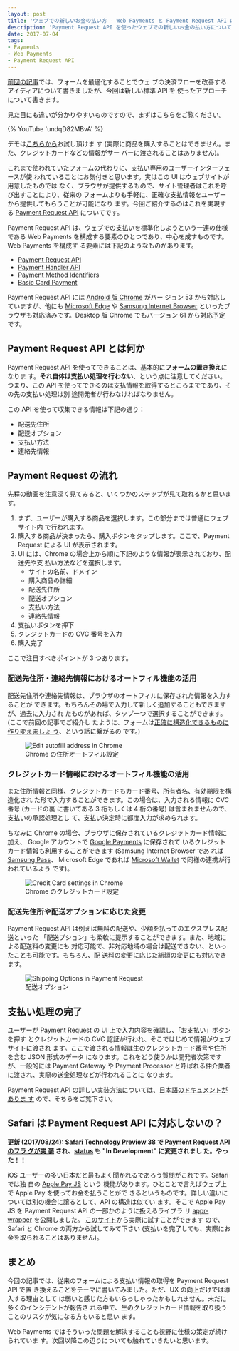```yaml
---
layout: post
title: 'ウェブでの新しいお金の払い方 - Web Payments と Payment Request API について'
description: 'Payment Request API を使ったウェブでの新しいお金の払い方について紹介しています。'
date: 2017-07-04
tags:
- Payments
- Web Payments
- Payment Request API
---
```


[前回の記事](/2016/12/conversion-forms.html)では、フォームを最適化することでウェ
ブの決済フローを改善するアイディアについて書きましたが、今回は新しい標準 API を
使ったアプローチについて書きます。

<!-- excerpt -->

見た目にも違いが分かりやすいものですので、まずはこちらをご覧ください。

{% YouTube 'undqD82MBvA' %}

デモは[こちらから](https://polykart-credential-payment.appspot.com/)お試し頂けま
す (実際に商品を購入することはできません。また、クレジットカードなどの情報がサー
バーに渡されることはありません)。

これまで使われていたフォームの代わりに、支払い専用のユーザーインターフェースが使
われていることにお気付きと思います。実はこの UI はウェブサイトが用意したものでは
なく、ブラウザが提供するもので、サイト管理者はこれを呼び出すことにより、従来の
フォームよりも手軽に、正確な支払情報をユーザーから提供してもらうことが可能になり
ます。今回ご紹介するのはこれを実現する [Payment Request
API](https://www.w3.org/TR/payment-request/) についてです。

Payment Request API は、ウェブでの支払いを標準化しようという一連の仕様である Web
Payments を構成する要素のひとつであり、中心を成すものです。Web Payments を構成す
る要素には下記のようなものがあります。

* [Payment Request API](https://www.w3.org/TR/payment-request/)
* [Payment Handler API](https://www.w3.org/TR/payment-handler/)
* [Payment Method Identifiers](https://www.w3.org/TR/payment-method-id/)
* [Basic Card Payment](https://www.w3.org/TR/payment-method-basic-card/)

Payment Request API には [Android 版
Chrome](https://play.google.com/store/apps/details?id=com.android.chrome) がバー
ジョン 53 から対応していますが、他にも [Microsoft
Edge](https://www.microsoft.com/windows/microsoft-edge) や [Samsung Internet
Browser](https://play.google.com/store/apps/details?id=com.sec.android.app.sbrowser)
といったブラウザも対応済みです。Desktop 版 Chrome でもバージョン 61 から対応予定
です。

## Payment Request API とは何か

Payment Request API を使ってできることは、基本的に**フォームの置き換え**になりま
す。**それ自体は支払い処理を行わない**、という点に注意してください。つまり、この
API を使ってできるのは支払情報を取得するところまでであり、その先の支払い処理は別
途開発者が行わなければなりません。

この API を使って収集できる情報は下記の通り：

* 配送先住所
* 配送オプション
* 支払い方法
* 連絡先情報

## Payment Request の流れ

先程の動画を注意深く見てみると、いくつかのステップが見て取れるかと思います。

1. まず、ユーザーが購入する商品を選択します。この部分までは普通にウェブサイト内
   で行われます。
1. 購入する商品が決まったら、購入ボタンをタップします。ここで、Payment Request
   による UI が表示されます。
1. UI には、Chrome の場合上から順に下記のような情報が表示されており、配送先や支
   払い方法などを選択します。
    * サイトの名前、ドメイン
    * 購入商品の詳細
    * 配送先住所
    * 配送オプション
    * 支払い方法
    * 連絡先情報
1. 支払いボタンを押下
1. クレジットカードの CVC 番号を入力
1. 購入完了

ここで注目すべきポイントが 3 つあります。

### 配送先住所・連絡先情報におけるオートフィル機能の活用

配送先住所や連絡先情報は、ブラウザのオートフィルに保存された情報を入力することが
できます。もちろんその場で入力して新しく追加することもできますが、過去に入力され
たものがあれば、タップ一つで選択することができます。(ここで前回の記事でご紹介し
たように、フォームは[正確に構造化できるものに作り変えましょ
う](https://blog.agektmr.com/2016/12/conversion-forms.html)、という話に繋がるの
です。)

<figure class="half">
<img src="/images/2017/edit_address.png" alt="Edit autofill address in Chrome" />
<figcaption>Chrome の住所オートフィル設定</figcaption>
</figure>

### クレジットカード情報におけるオートフィル機能の活用

また住所情報と同様、クレジットカードもカード番号、所有者名、有効期限を構造化され
た形で入力することができます。この場合は、入力される情報に CVC 番号 (カードの裏
に書いてある 3 桁もしくは 4 桁の番号) は含まれませんので、支払いの承認処理とし
て、支払い決定時に都度入力が求められます。

ちなみに Chrome の場合、ブラウザに保存されているクレジットカード情報に加え、
Google アカウントで [Google Payments](https://payments.google.com/) に保存されて
いるクレジットカード情報も利用することができます (Samsung Internet Browser であ
れば [Samsung Pass](http://www.samsung.com/global/galaxy/apps/samsung-pass/)、
Microsoft Edge であれば [Microsoft
Wallet](https://www.microsoft.com/en-us/payments) で同様の連携が行われているよう
です)。

<figure class="half">
<img src="/images/2017/credit_cards_settings.png" alt="Credit Card settings in Chrome" />
<figcaption>Chrome のクレジットカード設定</figcaption>
</figure>

### 配送先住所や配送オプションに応じた変更

Payment Request API は例えば無料の配送や、少額を払ってのエクスプレス配送といった
「配送プション」も柔軟に提示することができます。また、地域による配送料の変更にも
対応可能で、非対応地域の場合は配送できない、といったことも可能です。もちろん、配
送料の変更に応じた総額の変更にも対応できます。

<figure class="half">
<img src="/images/2017/shipping_options.png" alt="Shipping Options in Payment Request" />
<figcaption>配送オプション</figcaption>
</figure>

## 支払い処理の完了

ユーザーが Payment Request の UI 上で入力内容を確認し、「お支払い」ボタンを押す
とクレジットカードの CVC 認証が行われ、そこではじめて情報がウェブサイトに渡され
ます。ここで渡される情報は生のクレジットカード番号や住所を含む JSON 形式のデータ
になります。これをどう使うかは開発者次第ですが、一般的には Payment Gateway や
Payment Processor と呼ばれる仲介業者に渡され、実際の送金処理などが行われることに
なります。

Payment Request API の詳しい実装方法については、[日本語のドキュメントがありま
す](https://developers.google.com/web/fundamentals/discovery-and-monetization/payment-request/?hl=ja)
ので、そちらをご覧下さい。

## Safari は Payment Request API に対応しないの？

**更新 (2017/08/24): [Safari Technology Preview 38 で Payment Request API のフラ
グが実
装](https://webkit.org/blog/7877/release-notes-for-safari-technology-preview-38/)
され、[status](https://webkit.org/status/) も "In Development" に変更されまし
た。やった！！**

iOS ユーザーの多い日本だと最もよく聞かれるであろう質問がこれです。Safari では独
自の [Apple Pay JS](https://developer.apple.com/documentation/applepayjs) という
機能があります。ひとことで言えばウェブ上で Apple Pay を使ってお金を払うことがで
きるというものです。詳しい違いについては別の機会に譲るとして、API の構造は似てい
ます。そこで Apple Pay JS を Payment Request API の一部かのように扱えるライブラ
リ [appr-wrapper](https://github.com/GoogleChrome/appr-wrapper) を公開しました。
[このサイト](https://web-payment-apis.appspot.com/)から実際に試すことができます
ので、Safari と Chrome の両方から試してみて下さい (支払いを完了しても、実際にお
金を取られることはありません)。

## まとめ

今回の記事では、従来のフォームによる支払い情報の取得を Payment Request API で置
き換えることをテーマに書いてみました。ただ、UX の向上だけでは導入する理由として
は弱いと感じた方もいらっしゃったかもしれません。未だに多くのインシデントが報告さ
れる中で、生のクレジットカード情報を取り扱うことのリスクが気になる方もいると思い
ます。

Web Payments ではそういった問題を解決することも視野に仕様の策定が続けられていま
す。次回以降この辺りについても触れていきたいと思います。

